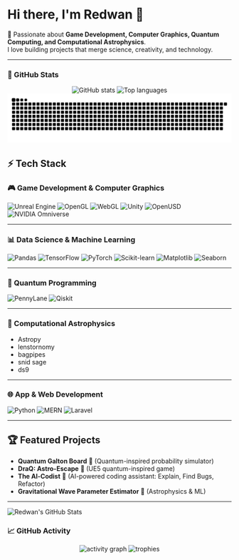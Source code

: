 # Hi there, I'm Redwan 👋

🚀 Passionate about **Game Development, Computer Graphics, Quantum Computing, and Computational Astrophysics**.  
I love building projects that merge science, creativity, and technology.  

---
### 🌟 GitHub Stats
<div align="center">
  <img src="https://github-readme-stats.vercel.app/api?username=RedwanRahman&show_icons=true&include_all_commits=true&count_private=true&theme=dark&hide_border=false" height="150" alt="GitHub stats" />
  <img src="https://github-readme-stats.vercel.app/api/top-langs/?username=RedwanRahman&layout=compact&theme=dark&langs_count=6&hide_border=false" height="150" alt="Top languages" />
  <img src="dist/github-snake.svg" alt="GitHub Snake" />
</div>

## ⚡ Tech Stack

### 🎮 Game Development & Computer Graphics
![Unreal Engine](https://img.shields.io/badge/Unreal%20Engine-111111?logo=unrealengine&logoColor=white)
![OpenGL](https://img.shields.io/badge/OpenGL-5586A4?logo=opengl&logoColor=white)
![WebGL](https://img.shields.io/badge/WebGL-red?logo=webgl&logoColor=white)
![Unity](https://img.shields.io/badge/Unity-000000?logo=unity&logoColor=white)
![OpenUSD](https://img.shields.io/badge/OpenUSD-005E95?logo=usd&logoColor=white)
![NVIDIA Omniverse](https://img.shields.io/badge/Omniverse-76B900?logo=nvidia&logoColor=white)

---

### 📊 Data Science & Machine Learning
![Pandas](https://img.shields.io/badge/Pandas-150458?logo=pandas&logoColor=white)
![TensorFlow](https://img.shields.io/badge/TensorFlow-FF6F00?logo=tensorflow&logoColor=white)
![PyTorch](https://img.shields.io/badge/PyTorch-EE4C2C?logo=pytorch&logoColor=white)
![Scikit-learn](https://img.shields.io/badge/Scikit--Learn-F7931E?logo=scikitlearn&logoColor=white)
![Matplotlib](https://img.shields.io/badge/Matplotlib-385171?logo=plotly&logoColor=white)
![Seaborn](https://img.shields.io/badge/Seaborn-9ECFB8?logo=python&logoColor=white)

---

### 🧮 Quantum Programming
![PennyLane](https://img.shields.io/badge/PennyLane-FF1493?logo=python&logoColor=white)
![Qiskit](https://img.shields.io/badge/Qiskit-6929C4?logo=qiskit&logoColor=white)

---

### 🌌 Computational Astrophysics
- Astropy  
- lenstornomy  
- bagpipes  
- snid sage  
- ds9  

---

### 🌐 App & Web Development
![Python](https://img.shields.io/badge/Python-3776AB?logo=python&logoColor=white)
![MERN](https://img.shields.io/badge/MERN-3FA037?logo=react&logoColor=white)
![Laravel](https://img.shields.io/badge/Laravel-FF2D20?logo=laravel&logoColor=white)

---

## 🏆 Featured Projects
- **Quantum Galton Board** 🎲 (Quantum-inspired probability simulator)  
- **DraQ: Astro-Escape** 🌌 (UE5 quantum-inspired game)  
- **The Al-Codist** 🤖 (AI-powered coding assistant: Explain, Find Bugs, Refactor)  
- **Gravitational Wave Parameter Estimator** 🌠 (Astrophysics & ML)  

---

![Redwan's GitHub Stats](https://github-readme-stats.vercel.app/api?username=RedwanRahman&show_icons=true&theme=radical&count_private=true&hide_title=true&include_all_commits=true)

### 📈 GitHub Activity
<div align="center">
  <img src="https://github-readme-activity-graph.vercel.app/graph?username=RedwanRahman&theme=react&area=true" height="200" alt="activity graph" />
  <img src="https://github-profile-trophy.vercel.app/?username=RedwanRahman&theme=dracula" height="200" alt="trophies" />
</div>

